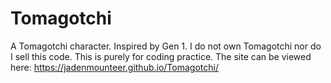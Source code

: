 # Tomagotchi
A Tomagotchi character. Inspired by Gen 1.
I do not own Tomagotchi nor do I sell this code. This is purely for coding practice.
The site can be viewed here: https://jadenmounteer.github.io/Tomagotchi/
